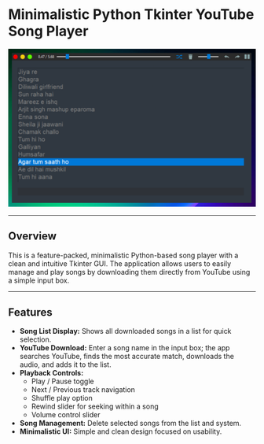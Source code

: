 # Minimalistic Python Tkinter YouTube Song Player

![Software UI](images/interface.png)

---

## Overview

This is a feature-packed, minimalistic Python-based song player with a clean and intuitive Tkinter GUI. The application allows users to easily manage and play songs by downloading them directly from YouTube using a simple input box.

---

## Features

- **Song List Display:** Shows all downloaded songs in a list for quick selection.
- **YouTube Download:** Enter a song name in the input box; the app searches YouTube, finds the most accurate match, downloads the audio, and adds it to the list.
- **Playback Controls:**
  - Play / Pause toggle
  - Next / Previous track navigation
  - Shuffle play option
  - Rewind slider for seeking within a song
  - Volume control slider
- **Song Management:** Delete selected songs from the list and system.
- **Minimalistic UI:** Simple and clean design focused on usability.
